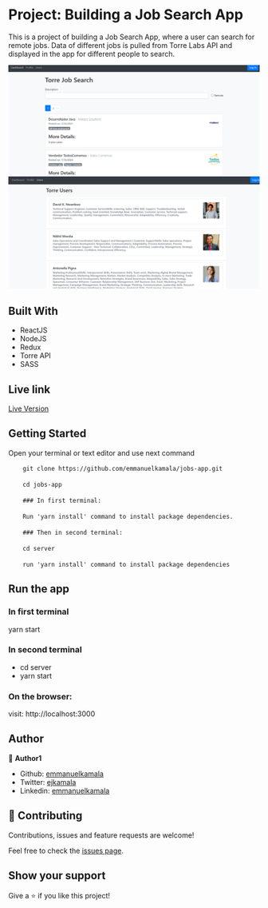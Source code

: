 # Project: Building a Job Search App

This is a project of building a Job Search App, where a user can search for remote jobs. Data of different jobs is pulled from Torre Labs API and displayed in the app for different people to search.

![screenshot](./images/image1.png)<br />
![screenshot](./images/image2.png)

## Built With

- ReactJS
- NodeJS
- Redux
- Torre API
- SASS

## Live link

<a href="https://my-job-search-app.herokuapp.com/">Live Version</a>

## Getting Started

Open your terminal or text editor and use next command

        git clone https://github.com/emmanuelkamala/jobs-app.git

        cd jobs-app

        ### In first terminal:

        Run 'yarn install' command to install package dependencies.

        ### Then in second terminal:

        cd server

        run 'yarn install' command to install package dependencies

## Run the app

### In first terminal

yarn start

### In second terminal

- cd server
- yarn start

### On the browser:

visit: http://localhost:3000


## Author

👤 **Author1**

- Github: [emmanuelkamala](https://github.com/emmanuelkamala)
- Twitter: [ejkamala](https://twitter.com/ejkamala)
- Linkedin: [emmanuelkamala](https://linkedin.com/in/emmanuelkamala)

## 🤝 Contributing

Contributions, issues and feature requests are welcome!

Feel free to check the [issues page](issues/).

## Show your support

Give a ⭐️ if you like this project!
